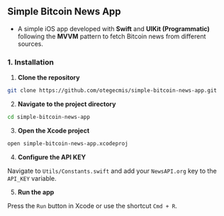 ## Simple Bitcoin News App

- A simple iOS app developed with **Swift** and **UIKit (Programmatic)** following the **MVVM** pattern to fetch Bitcoin news from different sources.

### 1. Installation

1. **Clone the repository**

```sh
git clone https://github.com/otegecmis/simple-bitcoin-news-app.git
```

2. **Navigate to the project directory**

```sh
cd simple-bitcoin-news-app
```

3. **Open the Xcode project**

```sh
open simple-bitcoin-news-app.xcodeproj
```

4. **Configure the API KEY**

Navigate to `Utils/Constants.swift` and add your `NewsAPI.org` key to the `API_KEY` variable.

5. **Run the app**

Press the `Run` button in Xcode or use the shortcut `Cmd + R`.

